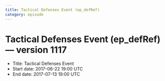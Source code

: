 ```yaml
---
title: Tactical Defenses Event (ep_defRef)
category: episode
---
```


# Tactical Defenses Event (ep_defRef) — version 1117



  * Title: Tactical Defenses Event
  * Start date: 2017-06-22 19:00 UTC
  * End date: 2017-07-13 19:00 UTC

